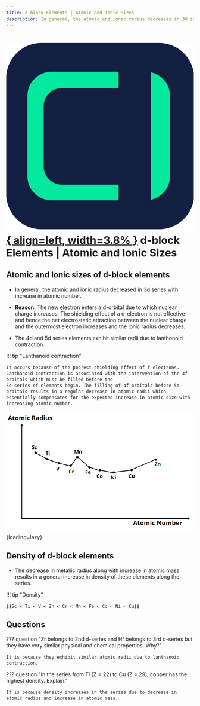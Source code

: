 ```yaml
---
title: d-block Elements | Atomic and Ionic Sizes
description: In general, the atomic and ionic radius decreases in 3d series with increase in atomic number.
---
```


# [![ChemistryEdu Logo](../../../images/favicon.svg){ align=left, width=3.8% }](../../../index.md)  d-block Elements | Atomic and Ionic Sizes

## Atomic and Ionic sizes of d-block elements

* In general, the atomic and ionic radius decreased in 3d series with increase in atomic number.

* **Reason:** The new electron enters a d-orbital due to which nuclear charge increases. The shielding effect of a d-electron is not effective and hence the net electrostatic attraction between the nuclear charge and the outermost electron increases and the ionic radius decreases.

* The 4d and 5d series elements exhibit similar radii due to lanthonoid contraction.

!!! tip "Lanthanoid contraction"

    It occurs because of the poorest shielding effect of f-electrons. Lanthanoid contraction is associated with the intervention of the 4f-orbitals which must be filled before the
    5d-series of elements begin. The filling of 4f-orbitals before 5d-orbitals results in a regular decrease in atomic radii which essentially compensates for the expected increase in atomic size with increasing atomic number.

![Atomic and ionic radii variation of 3d series](images/atomic_ionic_radii.webp){loading=lazy}

## Density of d-block elements

* The decrease in metallic radius along with increase in atomic mass results in a general increase in density of these elements along the series.

!!! tip "Density"

    $$Sc < Ti < V < Zn < Cr < Mn < Fe < Co < Ni < Cu$$

## Questions

??? question "Zr belongs to 2nd d-series and Hf belongs to 3rd d-series but they have very similar physical and chemical properties. Why?"

    It is because they exhibit similar atomic radii due to lanthanoid contraction.

??? question "In the series from Ti (Z = 22) to Cu (Z = 29), copper has the highest density. Explain."

    It is because density increases in the series due to decrease in atomic radius and increase in atomic mass.

